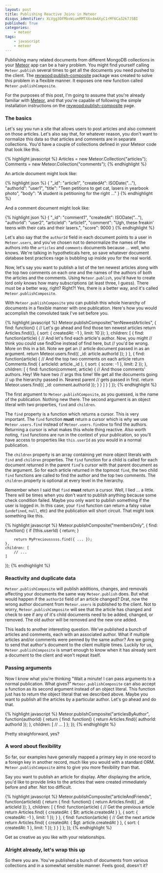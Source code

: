 ```yaml
---
layout: post
title: Publishing Reactive Joins in Meteor
disqus_identifier: XLVgg3OFMbxWiumRMTX6x4mAXyC1rMf6Ca32k7J5BI
published: True
categories:
    - meteor
tags:
    - javascript
    - meteor
---
```

Publishing many related documents from different MongoDB collections in your [Meteor][meteor] app can be a hairy problem. You might find yourself calling `Meteor.publish` several times to get all the documents you need pushed to the client. The [reywood:publish-composite][publish-composite] package was created to solve this problem in a flexible manner. It exposes one new function called `Meteor.publishComposite`.

For the purposes of this post, I'm going to assume that you're already familiar with [Meteor][meteor], and that you're capable of following the simple installation instructions on the [reywood:publish-composite][publish-composite] page.

### The basics

Let's say you run a site that allows users to post articles and also comment on those articles. Let's also say that, for whatever reason, you don't want to normalize this data so that articles and comments are in separate collections. You'd have a couple of collections defined in your Meteor code that look like this.

{% highlight javascript %}
Articles = new Meteor.Collection("articles");
Comments = new Meteor.Collection("comments");
{% endhighlight %}

An article document might look like:

{% highlight json %}
{
    "_id": "article1",
    "createdAt": ISODate("..."),
    "authorId": "user1",
    "title": "Teen petitions to get cat, lasers in yearbook photo",
    "body": "A student is petitioning for the right ..."
}
{% endhighlight %}

And a comment document might look like:

{% highlight json %}
{
    "_id": "comment1",
    "createdAt": ISODate("..."),
    "authorId": "user2",
    "articleId": "article1",
    "comment": "Ugh, these freakin' teens with their cats and their lasers.",
    "score": 9000
}
{% endhighlight %}

Let's also say that the `authorId` field in each document points to a user in `Meteor.users`, and you've chosen not to denormalize the names of the authors into the `articles` and `comments` documents because ... well, who knows. We're talking in hypotheticals here, so save whatever document database best practices rage is bubbling up inside you for the real world.

Now, let's say you want to publish a list of the ten newest articles along with the top two comments on each one and the names of the authors of both the articles and the comments. Using `Meteor.publish`, you'd have to create lord only knows how many subscriptions (at least three, I guess). There must be a better way, right? Right?! Yes, there is a better way, and it's called `Meteor.publishComposite`.

With `Meteor.publishComposite` you can publish this whole hierarchy of documents in a flexible manner with one publication. Here's how you would accomplish the convoluted task I've set before you.

{% highlight javascript %}
Meteor.publishComposite("tenNewestArticles", {
    find: function() {
        // Let's go ahead and find those ten newest articles
        return Articles.find({}, {
            sort: { createdAt: -1 },
            limit: 10
        });
    },
    children: [
        {
            find: function(article) {
                // And let's find each article's author. Now, you might
                // think you could use findOne instead of find here, but
                // you'd be wrong. More on this in a bit. Note we get an
                // article document passed in as an argument.
                return Meteor.users.find({ _id: article.authorId });
            }
        },
        {
            find: function(article) {
                // And the top two comments on each article
                return Comments.find(
                    { articleId: article._id },
                    { sort: { score: -1 }, limit: 2 });
            },
            children: [
                {
                    find: function(comment, article) {
                        // And those comments' authors. Hey! We have two
                        // args this time! We get all the documents going
                        // up the hierarchy passed in. Nearest parent
                        // gets passed in first.
                        return Meteor.users.find({ _id: comment.authorId });
                    }
                }
            ]
        }
    ]
});
{% endhighlight %}

The first argument to `Meteor.publishComposite`, as you guessed, is the name of the publication. Nothing new there. The second argument is an object literal with two properties, `find` and `children`.

The `find` property is a function which returns a cursor. This is very important. The `find` function **must** return a cursor which is why we use `Meteor.users.find` instead of `Meteor.users.findOne` to find the authors. Returning a cursor is what makes this whole thing reactive. Also worth noting, `find` functions are run in the context of your publication, so you'll have access to properties like `this.userId` as you would in a normal publication.

The `children` property is an array containing yet more object literals with `find` and `children` properties. The `find` function for a child is called for each document returned in the parent `find`'s cursor with that parent document as the argument. So for each article returned in the topmost `find`, the two child `find` functions are called to find the author and the top two comments. The `children` property is optional at every level in the hierarchy.

Remember when I said that `find` **must** return a cursor. Well, I lied ... a little. There will be times when you don't want to publish anything because some check condition failed. Maybe you only want to publish something if the user is logged in. In this case, your `find` function can return a falsy value (`undefined`, `null`, etc) and the publication will short circuit. That might look something like this.

{% highlight javascript %}
Meteor.publishComposite("membersOnly", {
    find: function() {
        if (!this.userId) {
            return;
        }

        return MyPreciousssss.find({ ... });
    },
    children: [
        // ...
    ]
});
{% endhighlight %}


### Reactivity and duplicate data

`Meteor.publishComposite` will publish additions, changes, and removals affecting your documents the same way `Meteor.publish` does. But what would happen if the `authorId` field of an article changed? Drat, now the wrong author document from `Meteor.users` is published to the client. Not to worry, `Meteor.publishComposite` will see that the article has changed and check to see if any of it's child documents need to be added, changed, or removed. The old author will be removed and the new one added.

This leads to another interesting question. We've published a bunch of articles and comments, each with an associated author. What if multiple articles and/or comments were penned by the same author? Are we going to send that author's document to the client multiple times. Luckily for us, `Meteor.publishComposite` is smart enough to know when it has already sent a document to the client and won't repeat itself.


### Passing arguments

Now I know what you're thinking "Wait a minute! I can pass arguments to a normal publication. What gives?" `Meteor.publishComposite` can also accept a function as its second argument instead of an object literal. This function just has to return the object literal that we described above. Maybe you want to publish all the articles by a particular author. Let's go ahead and do that.

{% highlight javascript %}
Meteor.publishComposite("articlesByAuthor", function(authorId) {
    return {
        find: function() {
            return Articles.find({ authorId: authorId });
        },
        children: [
            // ...
        ]
    };
});
{% endhighlight %}

Pretty straighforward, yes?


### A word about flexibility

So far, our examples have generally mapped a primary key in one record to a foreign key in another record, much like you would with a standard ORM. `Meteor.publishComposite` aims to give you more flexibility than that.

Say you want to publish an article for display. After displaying the article, you'd like to provide links to the articles that were created immediately before and after. Not too difficult.

{% highlight javascript %}
Meteor.publishComposite("articleAndFriends", function(articleId) {
    return {
        find: function() {
            return Articles.find({ _id: articleId });
        },
        children: [
            {
                find: function(article) {
                    // Get the previous article
                    return Articles.find(
                        { createdAt: { $lt: article.createdAt } },
                        { sort: { createdAt: -1 }, limit: 1 });
                }
            },
            {
                find: function(article) {
                    // Get the next article
                    return Articles.find(
                        { createdAt: { $gt: article.createdAt } },
                        { sort: { createdAt: 1 }, limit: 1 });
                }
            }
        ]
    };
});
{% endhighlight %}

Get as creative as you like with your relationships.


### Alright already, let's wrap this up

So there you are. You've published a bunch of documents from various collections and in a somewhat sensible manner. Feels good, doesn't it?


[meteor]: https://www.meteor.com/
[publish-composite]: https://atmospherejs.com/reywood/publish-composite
